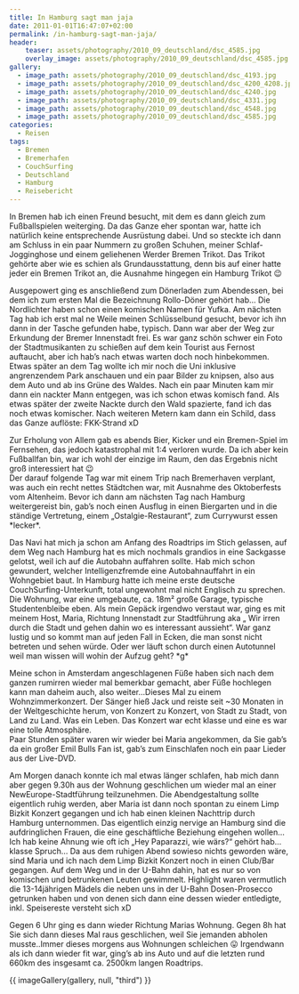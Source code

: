 ```yaml
---
title: In Hamburg sagt man jaja
date: 2011-01-01T16:47:07+02:00
permalink: /in-hamburg-sagt-man-jaja/
header:
    teaser: assets/photography/2010_09_deutschland/dsc_4585.jpg
    overlay_image: assets/photography/2010_09_deutschland/dsc_4585.jpg
gallery:
  - image_path: assets/photography/2010_09_deutschland/dsc_4193.jpg
  - image_path: assets/photography/2010_09_deutschland/dsc_4200_4208.jpg
  - image_path: assets/photography/2010_09_deutschland/dsc_4240.jpg
  - image_path: assets/photography/2010_09_deutschland/dsc_4331.jpg
  - image_path: assets/photography/2010_09_deutschland/dsc_4548.jpg
  - image_path: assets/photography/2010_09_deutschland/dsc_4585.jpg
categories:
  - Reisen
tags:
  - Bremen
  - Bremerhafen
  - CouchSurfing
  - Deutschland
  - Hamburg
  - Reisebericht
---
```


In Bremen hab ich einen Freund besucht, mit dem es dann gleich zum Fußballspielen weiterging. 
Da das Ganze eher spontan war, hatte ich natürlich keine entsprechende Ausrüstung dabei. 
Und so steckte ich dann am Schluss in ein paar Nummern zu großen Schuhen, meiner Schlaf-Jogginghose und einem geliehenen Werder Bremen Trikot. 
Das Trikot gehörte aber wie es schien als Grundausstattung, denn bis auf einer hatte jeder ein Bremen Trikot an, 
die Ausnahme hingegen ein Hamburg Trikot 😉  

Ausgepowert ging es anschließend zum Dönerladen zum Abendessen, bei dem ich zum ersten Mal die Bezeichnung Rollo-Döner gehört hab&#8230;
Die Nordlichter haben schon einen komischen Namen für Yufka.
Am nächsten Tag hab ich erst mal ne Weile meinen Schlüsselbund gesucht, bevor ich ihn dann in der Tasche gefunden habe, 
typisch. Dann war aber der Weg zur Erkundung der Bremer Innenstadt frei. 
Es war ganz schön schwer ein Foto der Stadtmusikanten zu schießen auf dem kein Tourist aus Fernost auftaucht, 
aber ich hab&#8217;s nach etwas warten doch noch hinbekommen. Etwas später an dem Tag wollte ich mir noch die Uni 
inklusive angrenzendem Park anschauen und ein paar Bilder zu knipsen, also aus dem Auto und ab ins Grüne des Waldes. 
Nach ein paar Minuten kam mir dann ein nackter Mann entgegen, was ich schon etwas komisch fand. 
Als etwas später der zweite Nackte durch den Wald spazierte, fand ich das noch etwas komischer. 
Nach weiteren Metern kam dann ein Schild, dass das Ganze auflöste: FKK-Strand xD  


Zur Erholung von Allem gab es abends Bier, Kicker und ein Bremen-Spiel im Fernsehen, das jedoch katastrophal mit 1:4 verloren wurde. 
Da ich aber kein Fußballfan bin, war ich wohl der einzige im Raum, den das Ergebnis nicht groß interessiert hat 😉  
Der darauf folgende Tag war mit einem Trip nach Bremerhaven verplant, was auch ein recht nettes Städtchen war, 
mit Ausnahme des Oktoberfests vom Altenheim. Bevor ich dann am nächsten Tag nach Hamburg weitergereist bin, 
gab&#8217;s noch einen Ausflug in einen Biergarten und in die ständige Vertretung, einem &#8222;Ostalgie-Restaurant&#8220;, 
zum Currywurst essen \*lecker\*.

Das Navi hat mich ja schon am Anfang des Roadtrips im Stich gelassen, auf dem Weg nach Hamburg hat es mich nochmals 
grandios in eine Sackgasse gelotst, weil ich auf die Autobahn auffahren sollte. Hab mich schon gewundert, 
welcher Intelligenzfremde eine Autobahnauffahrt in ein Wohngebiet baut. In Hamburg hatte ich meine erste deutsche CouchSurfing-Unterkunft, 
total ungewohnt mal nicht Englisch zu sprechen. Die Wohnung, war eine umgebaute, ca. 18m² große Garage, typische Studentenbleibe eben. 
Als mein Gepäck irgendwo verstaut war, ging es mit meinem Host, Maria, Richtung Innenstadt zur Stadtführung aka &#8222;
Wir irren durch die Stadt und gehen dahin wo es interessant aussieht&#8220;. War ganz lustig und so kommt man auf jeden Fall in Ecken, 
die man sonst nicht betreten und sehen würde. Oder wer läuft schon durch einen Autotunnel weil man wissen will wohin der Aufzug geht? \*g\*

Meine schon in Amsterdam angeschlagenen Füße haben sich nach dem ganzen rumirren wieder mal bemerkbar gemacht, 
aber Füße hochlegen kann man daheim auch, also weiter&#8230;Dieses Mal zu einem Wohnzimmerkonzert. 
Der Sänger hieß Jack und reiste seit ~30 Monaten in der Weltgeschichte herum, von Konzert zu Konzert, von Stadt zu Stadt, von Land zu Land. 
Was ein Leben. Das Konzert war echt klasse und eine es war eine tolle Atmosphäre.  
Paar Stunden später waren wir wieder bei Maria angekommen, da Sie gab’s da ein großer Emil Bulls Fan ist, 
gab’s zum Einschlafen noch ein paar Lieder aus der Live-DVD.

Am Morgen danach konnte ich mal etwas länger schlafen, hab mich dann aber gegen 9.30h aus der Wohnung geschlichen 
um wieder mal an einer NewEurope-Stadtführung teilzunehmen. Die Abendgestaltung sollte eigentlich ruhig werden, 
aber Maria ist dann noch spontan zu einem Limp Bizkit Konzert gegangen und ich hab einen kleinen Nachttrip durch Hamburg unternommen. 
Das eigentlich einzig nervige an Hamburg sind die aufdringlichen Frauen, die eine geschäftliche Beziehung eingehen wollen…
Ich hab keine Ahnung wie oft ich „Hey Paparazzi, wie wärs?“ gehört hab…klasse Spruch…
Da aus dem ruhigen Abend sowieso nichts geworden wäre, sind Maria und ich nach dem Limp Bizkit Konzert noch in einen Club/Bar gegangen. 
Auf dem Weg und in der U-Bahn dahin, hat es nur so von komischen und betrunkenen Leuten gewimmelt. 
Highlight waren vermutlich die 13-14jährigen Mädels die neben uns in der U-Bahn Dosen-Prosecco getrunken haben und von 
denen sich dann eine dessen wieder entledigte, inkl. Speisereste versteht sich xD

Gegen 6 Uhr ging es dann wieder Richtung Marias Wohnung. Gegen 8h hat Sie sich dann dieses Mal raus geschlichen, 
weil Sie jemanden abholen musste..Immer dieses morgens aus Wohnungen schleichen 😛 Irgendwann als ich dann wieder fit war, 
ging’s ab ins Auto und auf die letzten rund 660km des insgesamt ca. 2500km langen Roadtrips.

{{ imageGallery(gallery, null, "third") }}
